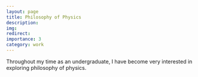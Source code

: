 ```yaml
---
layout: page
title: Philosophy of Physics
description:
img: 
redirect: 
importance: 3
category: work
---
```


Throughout my time as an undergraduate, I have become very interested in exploring philosophy of physics. 

<object data="/assets/pdf/Rhodes_CV.pdf" width="1000" height="1000" type='application/pdf'></object>
